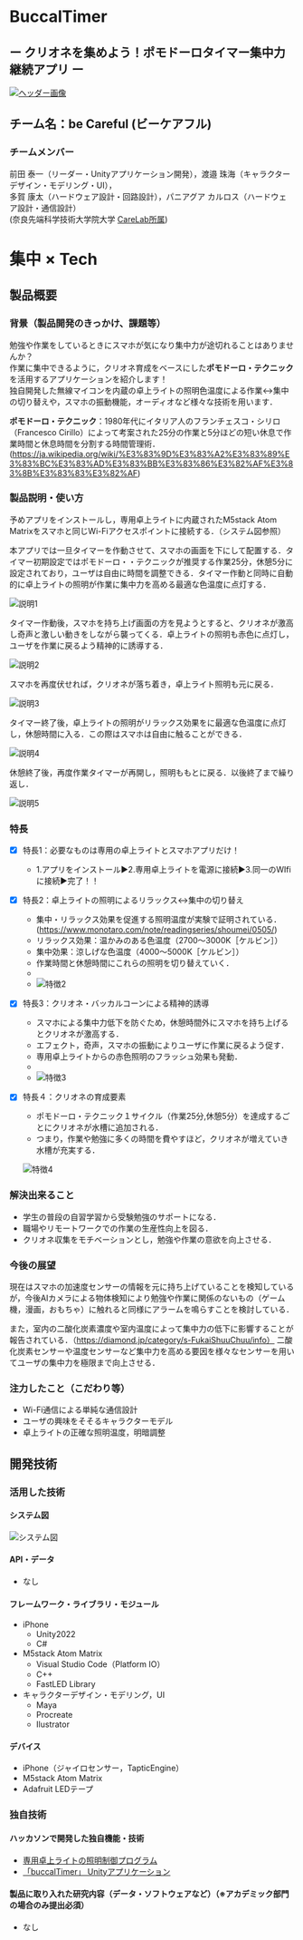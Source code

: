 # BuccalTimer 
## ー クリオネを集めよう！ポモドーロタイマー集中力継続アプリ ー

[![ヘッダー画像](images/BuccalTimer_icon.png)](https://www.youtube.com/watch?v=yYRQEdfGjEg)

## チーム名：be Careful (ビーケアフル)
### チームメンバー
前田 泰一（リーダー・Unityアプリケーション開発），渡邉 珠海（キャラクターデザイン・モデリング・UI），\
多賀 康太（ハードウェア設計・回路設計），パニアグア カルロス（ハードウェア設計・通信設計）\
(奈良先端科学技術大学院大学 [CareLab所属](https://carelab.info/ja/))

# 集中 × Tech
## 製品概要
### 背景（製品開発のきっかけ、課題等）
勉強や作業をしているときにスマホが気になり集中力が途切れることはありませんか？\
作業に集中できるように，クリオネ育成をベースにした**ポモドーロ・テクニック**を活用するアプリケーションを紹介します！\
独自開発した無線マイコンを内蔵の卓上ライトの照明色温度による作業↔集中の切り替えや，スマホの振動機能，オーディオなど様々な技術を用います．

**ポモドーロ・テクニック**：1980年代にイタリア人のフランチェスコ・シリロ（Francesco Cirillo）によって考案された25分の作業と5分ほどの短い休息で作業時間と休息時間を分割する時間管理術．(https://ja.wikipedia.org/wiki/%E3%83%9D%E3%83%A2%E3%83%89%E3%83%BC%E3%83%AD%E3%83%BB%E3%83%86%E3%82%AF%E3%83%8B%E3%83%83%E3%82%AF)


### 製品説明・使い方
予めアプリをインストールし，専用卓上ライトに内蔵されたM5stack Atom Matrixをスマホと同じWi-Fiアクセスポイントに接続する．（システム図参照）

本アプリでは一旦タイマーを作動させて、スマホの画面を下にして配置する．タイマー初期設定ではポモドーロ・・テクニックが推奨する作業25分，休憩5分に設定されており，ユーザは自由に時間を調整できる．タイマー作動と同時に自動的に卓上ライトの照明が作業に集中力を高める最適な色温度に点灯する．


![説明1](images/exp1.png)

タイマー作動後，スマホを持ち上げ画面の方を見ようとすると、クリオネが激高し奇声と激しい動きをしながら襲ってくる．卓上ライトの照明も赤色に点灯し，ユーザを作業に戻るよう精神的に誘導する．

![説明2](images/exp2.png)

スマホを再度伏せれば，クリオネが落ち着き，卓上ライト照明も元に戻る．

![説明3](images/exp3.png)

タイマー終了後，卓上ライトの照明がリラックス効果をに最適な色温度に点灯し，休憩時間に入る．この際はスマホは自由に触ることができる．

![説明4](images/exp4.png)

休憩終了後，再度作業タイマーが再開し，照明ももとに戻る．以後終了まで繰り返し．

![説明5](images/exp5.png)

### 特長
- [x] 特長1：必要なものは専用の卓上ライトとスマホアプリだけ！

  - 1.アプリをインストール▶2.専用卓上ライトを電源に接続▶3.同一のWIfiに接続▶完了！！

- [x] 特長2：卓上ライトの照明によるリラックス↔集中の切り替え

  - 集中・リラックス効果を促進する照明温度が実験で証明されている．(https://www.monotaro.com/note/readingseries/shoumei/0505/)
  - リラックス効果：温かみのある色温度（2700〜3000K［ケルビン］）
  - 集中効果：涼しげな色温度（4000〜5000K［ケルビン］）
  - 作業時間と休憩時間にこれらの照明を切り替えていく．
  - 
  - ![特徴2](images/feature1.png)

- [x] 特長3：クリオネ・バッカルコーンによる精神的誘導
  - スマホによる集中力低下を防ぐため，休憩時間外にスマホを持ち上げるとクリオネが激高する．
  - エフェクト，奇声，スマホの振動によりユーザに作業に戻るよう促す．
  - 専用卓上ライトからの赤色照明のフラッシュ効果も発動．
  - 
  - ![特徴3](images/feature2.png)
  
- [x] 特長４：クリオネの育成要素
  - ポモドーロ・テクニック１サイクル（作業25分,休憩5分）を達成するごとにクリオネが水槽に追加される．
  - つまり，作業や勉強に多くの時間を費やすほど，クリオネが増えていき水槽が充実する．
   
   ![特徴4](images/feature3.png)
  
### 解決出来ること
* 学生の普段の自習学習から受験勉強のサポートになる．
* 職場やリモートワークでの作業の生産性向上を図る．
* クリオネ収集をモチベーションとし，勉強や作業の意欲を向上させる．

### 今後の展望
現在はスマホの加速度センサーの情報を元に持ち上げていることを検知しているが，今後AIカメラによる物体検知により勉強や作業に関係のないもの（ゲーム機，漫画，おもちゃ）に触れると同様にアラームを鳴らすことを検討している．

また，室内の二酸化炭素濃度や室内温度によって集中力の低下に影響することが報告されている．（https://diamond.jp/category/s-FukaiShuuChuu/info）
二酸化炭素センサーや温度センサーなど集中力を高める要因を様々なセンサーを用いてユーザの集中力を極限まで向上させる．

### 注力したこと（こだわり等）
* Wi-Fi通信による単純な通信設計
* ユーザの興味をそそるキャラクターモデル
* 卓上ライトの正確な照明温度，明暗調整

## 開発技術
### 活用した技術
#### システム図
![システム図](images/JPHacks2023.png)

#### API・データ
* なし

#### フレームワーク・ライブラリ・モジュール
* iPhone
  * Unity2022
  * C#
* M5stack Atom Matrix
  * Visual Studio Code（Platform IO）
  * C++
  * FastLED Library
* キャラクターデザイン・モデリング，UI
  * Maya
  * Procreate
  * Ilustrator

#### デバイス
* iPhone（ジャイロセンサー，TapticEngine）
* M5stack Atom Matrix
* Adafruit LEDテープ

### 独自技術
#### ハッカソンで開発した独自機能・技術 
* [専用卓上ライトの照明制御プログラム](https://github.com/jphacks/KB_2307/tree/2c56a18d0727cbee86edd5a5a3a852e75043fe98/LEDtape)
* [「buccalTimer」 Unityアプリケーション]()

#### 製品に取り入れた研究内容（データ・ソフトウェアなど）（※アカデミック部門の場合のみ提出必須）
* なし
